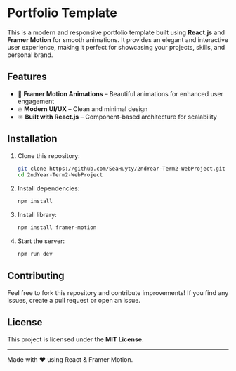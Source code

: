# Portfolio Template

This is a modern and responsive portfolio template built using **React.js** and **Framer Motion** for smooth animations. It provides an elegant and interactive user experience, making it perfect for showcasing your projects, skills, and personal brand.

## Features

- 🎨 **Framer Motion Animations** – Beautiful animations for enhanced user engagement
- 🔥 **Modern UI/UX** – Clean and minimal design
- ⚛️ **Built with React.js** – Component-based architecture for scalability

## Installation

1. Clone this repository:
   ```sh
   git clone https://github.com/SeaHuyty/2ndYear-Term2-WebProject.git
   cd 2ndYear-Term2-WebProject
   ```
2. Install dependencies:
   ```sh
   npm install
   ```
3. Install library:
   ```sh
   npm install framer-motion
   ```
4. Start the server:
   ```sh
   npm run dev
   ```

## Contributing

Feel free to fork this repository and contribute improvements! If you find any issues, create a pull request or open an issue.

## License

This project is licensed under the **MIT License**.

---

Made with ❤️ using React & Framer Motion.
